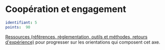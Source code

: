 # Coopération et engagement
```yaml
identifiant: 5
points:  90
```
[Ressources (références, règlementation, outils et méthodes, retours d'expérience)](https://www.optigede.org/sites/default/files/ressources-axe-5-referentiel-economie-circulaire.pdf) pour progresser sur les orientations qui composent cet axe. 

